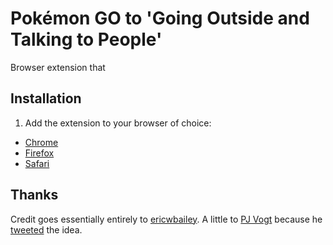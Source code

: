 # Pokémon GO to 'Going Outside and Talking to People'

Browser extension that 

## Installation

1. Add the extension to your browser of choice: 
  - [Chrome](https://chrome.google.com/webstore/detail/millennials-to-snake-peop/jhkibealmjkbkafogihpeidfcgnigmlf)
  - [Firefox](https://addons.mozilla.org/en-US/firefox/addon/millennials-to-snake-people/)
  - [Safari](https://github.com/a2/millennials-to-snake-people/releases)

## Thanks
Credit goes essentially entirely to [ericwbailey](https://github.com/ericwbailey). A little to [PJ Vogt](https://twitter.com/PJVogt) because he [tweeted](https://twitter.com/PJVogt/status/753323763027017729) the idea.

